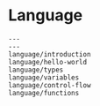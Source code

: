 Language
========

```{toctree}
---
---
language/introduction
language/hello-world
language/types
language/variables
language/control-flow
language/functions
```